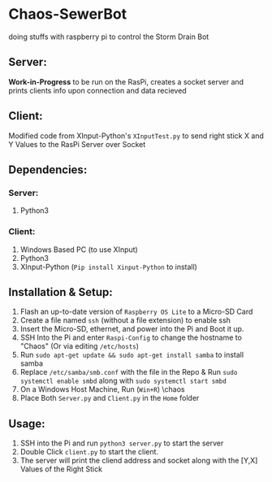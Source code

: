# Chaos-SewerBot
doing stuffs with raspberry pi to control the Storm Drain Bot

## Server:
**Work-in-Progress**
to be run on the RasPi, creates a socket server and prints clients info upon connection and data recieved

## Client:
Modified code from XInput-Python's `XInputTest.py` to send right stick X and Y Values to the RasPi Server over Socket

## Dependencies:
### Server:
1. Python3

### Client:
1. Windows Based PC (to use XInput)
2. Python3
3. XInput-Python (`Pip install Xinput-Python` to install)

## Installation & Setup:
1. Flash an up-to-date version of `Raspberry OS Lite` to a Micro-SD Card
2. Create a file named `ssh` (without a file extension) to enable ssh
3. Insert the Micro-SD, ethernet, and power into the Pi and Boot it up.
4. SSH Into the Pi and enter `Raspi-Config` to change the hostname to "Chaos" (Or via editing `/etc/hosts`)
5. Run `sudo apt-get update && sudo apt-get install samba` to install samba
6. Replace `/etc/samba/smb.conf` with the file in the Repo & Run `sudo systemctl enable smbd` along with `sudo systemctl start smbd`
7. On a Windows Host Machine, Run (`Win+R`) \\chaos
8. Place Both `Server.py` and `Client.py` in the `Home` folder

## Usage:
1. SSH into the Pi and run `python3 server.py` to start the server
2. Double Click `client.py` to start the client.
3. The server will print the cliend address and socket along with the [Y,X] Values of the Right Stick
